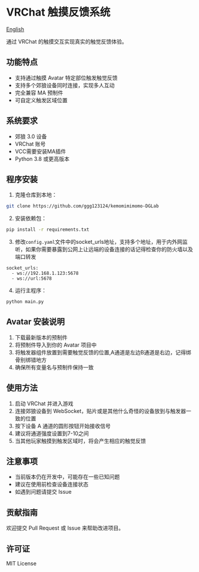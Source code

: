# VRChat 触摸反馈系统

[English](./README_EN.md)

通过 VRChat 的触摸交互实现真实的触觉反馈体验。

## 功能特点

- 支持通过触摸 Avatar 特定部位触发触觉反馈
- 支持多个郊狼设备同时连接，实现多人互动
- 完全兼容 MA 预制件
- 可自定义触发区域位置

## 系统要求

- 郊狼 3.0 设备
- VRChat 账号
- VCC需要安装MA插件
- Python 3.8 或更高版本

## 程序安装

1. 克隆仓库到本地：
```bash
git clone https://github.com/ggg123124/kemomimimomo-DGLab
```
2. 安装依赖包：
```bash
pip install -r requirements.txt
```
3. 修改`config.yaml`文件中的socket_urls地址，支持多个地址，用于内外网监听，如果你需要暴露到公网上让远端的设备连接的话记得检查你的防火墙以及端口转发
````
socket_urls: 
  - ws://192.168.1.123:5678
  - ws://url:5678
````

4. 运行主程序：
```bash
python main.py
```

## Avatar 安装说明

1. 下载最新版本的预制件
2. 将预制件导入到你的 Avatar 项目中
3. 将触发器组件放置到需要触觉反馈的位置,A通道是左边B通道是右边，记得绑骨别绑错地方
4. 确保所有变量名与预制件保持一致

## 使用方法

1. 启动 VRChat 并进入游戏
2. 连接郊狼设备到 WebSocket，贴片或是其他什么奇怪的设备放到与触发器一致的位置
3. 按下设备 A 通道的圆形按钮开始接收信号
4. 建议将通道强度设置到7-10之间
5. 当其他玩家触摸到触发区域时，将会产生相应的触觉反馈

## 注意事项

- 当前版本仍在开发中，可能存在一些已知问题
- 建议在使用前检查设备连接状态
- 如遇到问题请提交 Issue

## 贡献指南

欢迎提交 Pull Request 或 Issue 来帮助改进项目。

## 许可证

MIT License

